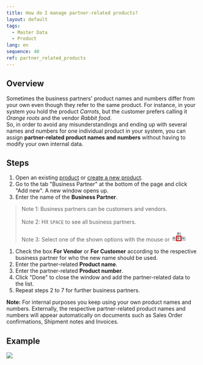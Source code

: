```yaml
---
title: How do I manage partner-related products?
layout: default
tags:
  - Master Data
  - Product
lang: en
sequence: 40
ref: partner_related_products
---
```


## Overview
Sometimes the business partners' product names and numbers differ from your own even though they refer to the same product. For instance, in your system you hold the product *Carrots*, but the customer prefers calling it *Orange roots* and the vendor *Rabbit food*.<br>
So, in order to avoid any misunderstandings and ending up with several names and numbers for one individual product in your system, you can assign **partner-related product names and numbers** without having to modify your own internal data.

## Steps
1. Open an existing [product](Menu) or [create a new product](NewProduct).
1. Go to the tab "Business Partner" at the bottom of the page and click "Add new". A new window opens up.
1. Enter the name of the **Business Partner**.
 > Note 1: Business partners can be customers and vendors.<br><br>
 > Note 2: Hit `SPACE` to see all business partners.<br><br>
 > Note 3: Select one of the shown options with the mouse or ![](../DE/assets/Workflow_Auftrag_Bis_Rechnung_WebUI-73797.png)

1. Check the box **For Vendor** or **For Customer** according to the respective business partner for who the new name should be used.
1. Enter the partner-related **Product name**.
1. Enter the partner-related **Product number**.
1. Click "Done" to close the window and add the partner-related data to the list.
1. Repeat steps 2 to 7 for further business partners.

**Note:** For internal purposes you keep using your own product names and numbers. Externally, the respective partner-related product names and numbers will appear automatically on documents such as Sales Order confirmations, Shipment notes and Invoices.

## Example

![](assets/Partner_related_products.gif)
